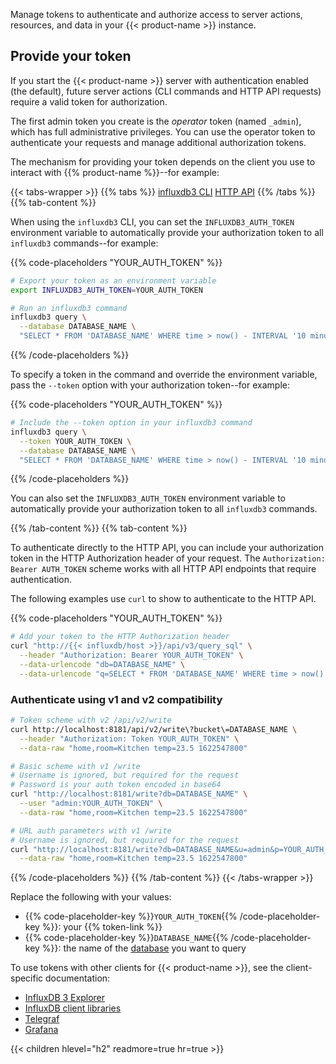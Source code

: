 Manage tokens to authenticate and authorize access to server actions, resources, and data in your {{< product-name >}} instance.

## Provide your token

If you start the {{< product-name >}} server with authentication enabled (the default), future server actions (CLI commands and HTTP API requests) require a valid token for authorization.

The first admin token you create is the _operator_ token (named `_admin`), which has full administrative privileges.
You can use the operator token to authenticate your requests and manage additional authorization tokens.

The mechanism for providing your token depends on the client you use to interact with {{% product-name %}}--for example:

{{< tabs-wrapper >}}
{{% tabs %}}
[influxdb3 CLI](#influxdb3-cli-auth)
[HTTP API](#http-api-auth)
{{% /tabs %}}
{{% tab-content %}}

When using the `influxdb3` CLI, you can set the `INFLUXDB3_AUTH_TOKEN` environment variable to automatically provide your
authorization token to all `influxdb3` commands--for example:

{{% code-placeholders "YOUR_AUTH_TOKEN" %}}
```bash
# Export your token as an environment variable
export INFLUXDB3_AUTH_TOKEN=YOUR_AUTH_TOKEN

# Run an influxdb3 command
influxdb3 query \
  --database DATABASE_NAME \
  "SELECT * FROM 'DATABASE_NAME' WHERE time > now() - INTERVAL '10 minutes'"
```
{{% /code-placeholders %}}

To specify a token in the command and override the environment variable, pass the `--token` option with your authorization token--for example:

{{% code-placeholders "YOUR_AUTH_TOKEN" %}}
```bash
# Include the --token option in your influxdb3 command
influxdb3 query \
  --token YOUR_AUTH_TOKEN \
  --database DATABASE_NAME \
  "SELECT * FROM 'DATABASE_NAME' WHERE time > now() - INTERVAL '10 minutes'"
```
{{% /code-placeholders %}}

You can also set the `INFLUXDB3_AUTH_TOKEN` environment variable to automatically provide your
authorization token to all `influxdb3` commands.

{{% /tab-content %}}
{{% tab-content %}}

To authenticate directly to the HTTP API, you can include your authorization token in the HTTP Authorization header of your request.
The `Authorization: Bearer AUTH_TOKEN` scheme works with all HTTP API endpoints that require authentication.

The following examples use `curl` to show to authenticate to the HTTP API.


{{% code-placeholders "YOUR_AUTH_TOKEN" %}}
```bash
# Add your token to the HTTP Authorization header
curl "http://{{< influxdb/host >}}/api/v3/query_sql" \
  --header "Authorization: Bearer YOUR_AUTH_TOKEN" \
  --data-urlencode "db=DATABASE_NAME" \
  --data-urlencode "q=SELECT * FROM 'DATABASE_NAME' WHERE time > now() - INTERVAL '10 minutes'"
```

### Authenticate using v1 and v2 compatibility

```bash
# Token scheme with v2 /api/v2/write
curl http://localhost:8181/api/v2/write\?bucket\=DATABASE_NAME \
  --header "Authorization: Token YOUR_AUTH_TOKEN" \
  --data-raw "home,room=Kitchen temp=23.5 1622547800"
```

```bash
# Basic scheme with v1 /write
# Username is ignored, but required for the request
# Password is your auth token encoded in base64
curl "http://localhost:8181/write?db=DATABASE_NAME" \
  --user "admin:YOUR_AUTH_TOKEN" \
  --data-raw "home,room=Kitchen temp=23.5 1622547800"
```

```bash
# URL auth parameters with v1 /write
# Username is ignored, but required for the request
curl "http://localhost:8181/write?db=DATABASE_NAME&u=admin&p=YOUR_AUTH_TOKEN" \
  --data-raw "home,room=Kitchen temp=23.5 1622547800"
```
{{% /code-placeholders %}}
{{% /tab-content %}}
{{< /tabs-wrapper >}}

Replace the following with your values:

- {{% code-placeholder-key %}}`YOUR_AUTH_TOKEN`{{% /code-placeholder-key %}}: your {{% token-link %}}
- {{% code-placeholder-key %}}`DATABASE_NAME`{{% /code-placeholder-key %}}: the name of the [database](/influxdb3/version/databases) you want to query

To use tokens with other clients for {{< product-name >}},
see the client-specific documentation:

- [InfluxDB 3 Explorer](/influxdb3/explorer/)
- [InfluxDB client libraries](/influxdb3/version/reference/client-libraries/)
- [Telegraf](/telegraf/v1/)
- [Grafana](/influxdb3/version/visualize-data/grafana/)

{{< children hlevel="h2" readmore=true hr=true >}}
